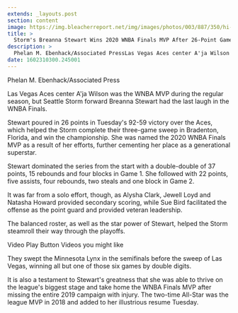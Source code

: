 ```yaml
--- 
extends: _layouts.post 
section: content 
image: https://img.bleacherreport.net/img/images/photos/003/887/350/hi-res-fbbca2ad63640119e52c702e9d7de7b2_crop_exact.jpg?w=1200&h=1200&q=75 
title: > 
  Storm's Breanna Stewart Wins 2020 WNBA Finals MVP After 26-Point Game 3 
description: > 
  Phelan M. Ebenhack/Associated PressLas Vegas Aces center A'ja Wilson was the WNBA MVP during the regular season, but Seattle Storm forward Breanna Stewart had the last laugh in the WNBA Finals.Stewart poured in 26 points in Tuesday's 92-59 victory over the Aces, which helped the Storm complete their three-game sweep in Bradenton, Florida, and win the championship.She was named the 2020 WNBA Finals MVP as a result of her efforts, further cementing her place as a generational superstar.Stewart dominated the series from the start with a double-double of 37 points, 15 rebounds and four blocks in Game 1.The balanced roster, as well as the star power of Stewart, helped the Storm steamroll their way through the playoffs. 
date: 1602310300.245001 
--- 
```

Phelan M. Ebenhack/Associated Press

Las Vegas Aces center A'ja Wilson was the WNBA MVP during the regular season, but Seattle Storm forward Breanna Stewart had the last laugh in the WNBA Finals.

Stewart poured in 26 points in Tuesday's 92-59 victory over the Aces, which helped the Storm complete their three-game sweep in Bradenton, Florida, and win the championship. She was named the 2020 WNBA Finals MVP as a result of her efforts, further cementing her place as a generational superstar.

Stewart dominated the series from the start with a double-double of 37 points, 15 rebounds and four blocks in Game 1. She followed with 22 points, five assists, four rebounds, two steals and one block in Game 2.

It was far from a solo effort, though, as Alysha Clark, Jewell Loyd and Natasha Howard provided secondary scoring, while Sue Bird facilitated the offense as the point guard and provided veteran leadership.

The balanced roster, as well as the star power of Stewart, helped the Storm steamroll their way through the playoffs.

Video Play Button Videos you might like

They swept the Minnesota Lynx in the semifinals before the sweep of Las Vegas, winning all but one of those six games by double digits.

It is also a testament to Stewart's greatness that she was able to thrive on the league's biggest stage and take home the WNBA Finals MVP after missing the entire 2019 campaign with injury. The two-time All-Star was the league MVP in 2018 and added to her illustrious resume Tuesday.